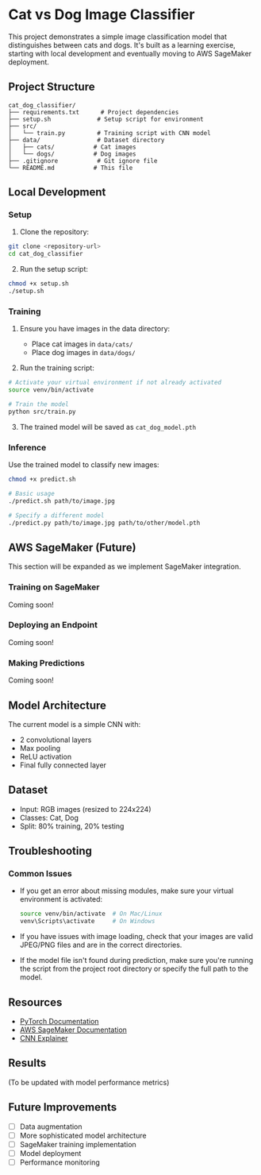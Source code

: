 # Cat vs Dog Image Classifier

This project demonstrates a simple image classification model that distinguishes between cats and dogs. It's built as a learning exercise, starting with local development and eventually moving to AWS SageMaker deployment.

## Project Structure

```
cat_dog_classifier/
├── requirements.txt      # Project dependencies
├── setup.sh             # Setup script for environment
├── src/
│   └── train.py         # Training script with CNN model
├── data/                # Dataset directory
│   ├── cats/           # Cat images
│   └── dogs/           # Dog images
├── .gitignore           # Git ignore file
└── README.md           # This file
```

## Local Development

### Setup

1. Clone the repository:

```bash
git clone <repository-url>
cd cat_dog_classifier
```

2. Run the setup script:

```bash
chmod +x setup.sh
./setup.sh
```

### Training

1. Ensure you have images in the data directory:
   - Place cat images in `data/cats/`
   - Place dog images in `data/dogs/`

2. Run the training script:

```bash
# Activate your virtual environment if not already activated
source venv/bin/activate

# Train the model
python src/train.py
```

3. The trained model will be saved as `cat_dog_model.pth`

### Inference

Use the trained model to classify new images:

```bash
chmod +x predict.sh

# Basic usage
./predict.sh path/to/image.jpg

# Specify a different model
./predict.py path/to/image.jpg path/to/other/model.pth
```

## AWS SageMaker (Future)

This section will be expanded as we implement SageMaker integration.

### Training on SageMaker

Coming soon!

### Deploying an Endpoint

Coming soon!

### Making Predictions

Coming soon!

## Model Architecture

The current model is a simple CNN with:

- 2 convolutional layers
- Max pooling
- ReLU activation
- Final fully connected layer

## Dataset

- Input: RGB images (resized to 224x224)
- Classes: Cat, Dog
- Split: 80% training, 20% testing

## Troubleshooting

### Common Issues

- If you get an error about missing modules, make sure your virtual environment is activated:

  ```bash
  source venv/bin/activate  # On Mac/Linux
  venv\Scripts\activate     # On Windows
  ```

- If you have issues with image loading, check that your images are valid JPEG/PNG files and are in the correct directories.

- If the model file isn't found during prediction, make sure you're running the script from the project root directory or specify the full path to the model.

## Resources

- [PyTorch Documentation](https://pytorch.org/docs/stable/index.html)
- [AWS SageMaker Documentation](https://docs.aws.amazon.com/sagemaker/latest/dg/whatis.html)
- [CNN Explainer](https://poloclub.github.io/cnn-explainer/)

## Results

(To be updated with model performance metrics)

## Future Improvements

- [ ] Data augmentation
- [ ] More sophisticated model architecture
- [ ] SageMaker training implementation
- [ ] Model deployment
- [ ] Performance monitoring
